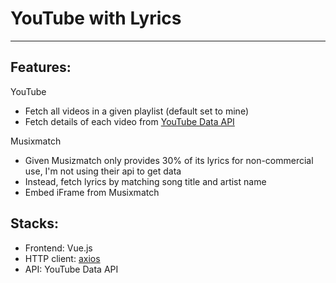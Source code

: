 # YouTube with Lyrics

---
## Features:
YouTube
- Fetch all videos in a given playlist (default set to mine)
- Fetch details of each video from [YouTube Data API](https://developers.google.com/youtube/v3/)

Musixmatch
- Given Musizmatch only provides 30% of its lyrics for non-commercial use, I'm not using their api to get data
- Instead, fetch lyrics by matching song title and artist name
- Embed iFrame from Musixmatch

## Stacks:
- Frontend: Vue.js  
- HTTP client: [axios](https://github.com/axios/axios)  
- API: YouTube Data API  
